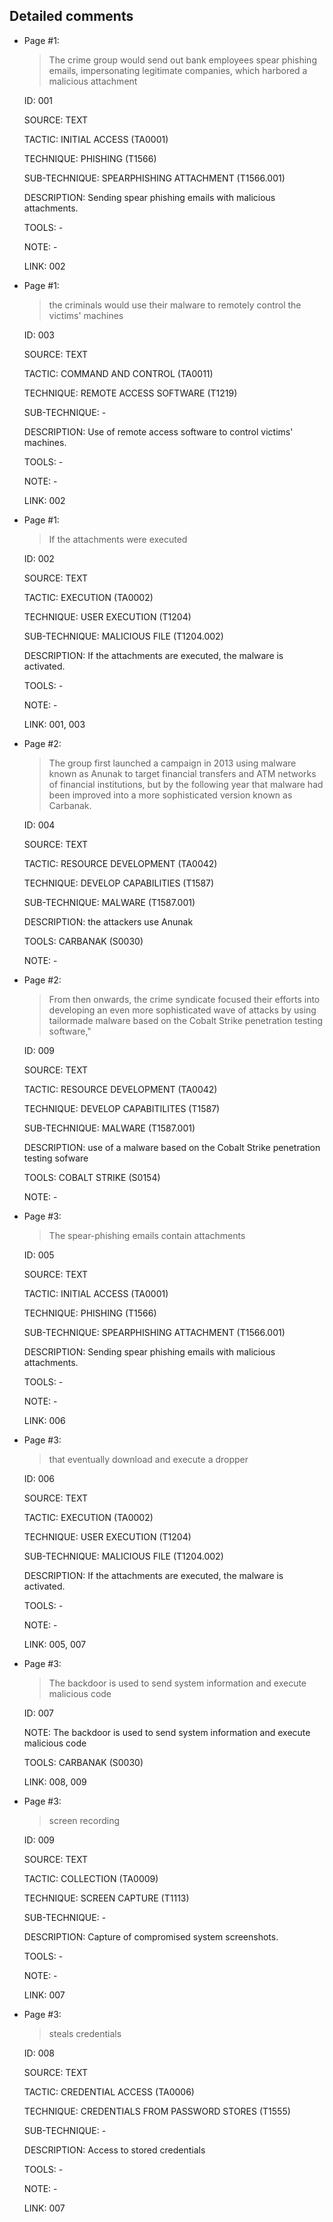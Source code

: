 ## Detailed comments

 * Page #1:
   > The crime group would send out bank employees spear phishing emails, impersonating legitimate companies, which harbored a malicious attachment

   ID: 001

   SOURCE: TEXT

   TACTIC: INITIAL ACCESS (TA0001)

   TECHNIQUE: PHISHING (T1566)

   SUB-TECHNIQUE: SPEARPHISHING ATTACHMENT (T1566.001)

   DESCRIPTION: Sending spear phishing emails with malicious attachments.

   TOOLS: -

   NOTE: -

   LINK: 002

 * Page #1:
   > the criminals would use their malware to remotely control the victims' machines

   ID: 003

   SOURCE: TEXT

   TACTIC: COMMAND AND CONTROL (TA0011)

   TECHNIQUE: REMOTE ACCESS SOFTWARE (T1219)

   SUB-TECHNIQUE: -

   DESCRIPTION: Use of remote access software to control victims' machines.

   TOOLS: -

   NOTE: -

   LINK: 002

 * Page #1:
   > If the attachments were executed

   ID: 002

   SOURCE: TEXT

   TACTIC: EXECUTION (TA0002)

   TECHNIQUE: USER EXECUTION (T1204)

   SUB-TECHNIQUE: MALICIOUS FILE (T1204.002)

   DESCRIPTION: If the attachments are executed, the malware is activated.

   TOOLS: -

   NOTE: -

   LINK: 001, 003

 * Page #2:
   > The group first launched a campaign in 2013 using malware known as Anunak to target financial transfers and ATM networks of financial institutions, but by the following year that malware had been improved into a more sophisticated version known as Carbanak.

   ID: 004

   SOURCE: TEXT

   TACTIC: RESOURCE DEVELOPMENT (TA0042)

   TECHNIQUE: DEVELOP CAPABILITIES (T1587)

   SUB-TECHNIQUE: MALWARE (T1587.001)

   DESCRIPTION: the attackers use Anunak

   TOOLS: CARBANAK (S0030)

   NOTE: -

 * Page #2:
   > From then onwards, the crime syndicate focused their efforts into developing an even more sophisticated wave of attacks by using tailormade malware based on the Cobalt Strike penetration testing software,"

   ID: 009

   SOURCE: TEXT

   TACTIC: RESOURCE DEVELOPMENT (TA0042)

   TECHNIQUE: DEVELOP CAPABITILITES (T1587)

   SUB-TECHNIQUE: MALWARE (T1587.001)

   DESCRIPTION: use of a malware based on the Cobalt Strike penetration testing sofware 

   TOOLS: COBALT STRIKE (S0154)

   NOTE: -

 * Page #3:
   > The spear-phishing emails contain attachments

   ID: 005

   SOURCE: TEXT

   TACTIC: INITIAL ACCESS (TA0001)

   TECHNIQUE: PHISHING (T1566)

   SUB-TECHNIQUE: SPEARPHISHING ATTACHMENT (T1566.001)

   DESCRIPTION: Sending spear phishing emails with malicious attachments.

   TOOLS: -

   NOTE: -

   LINK: 006

 * Page #3:
   > that eventually download and execute a dropper

   ID: 006

   SOURCE: TEXT

   TACTIC: EXECUTION (TA0002)

   TECHNIQUE: USER EXECUTION (T1204)

   SUB-TECHNIQUE: MALICIOUS FILE (T1204.002)

   DESCRIPTION: If the attachments are executed, the malware is activated.

   TOOLS: -

   NOTE: -

   LINK: 005, 007

 * Page #3:
   > The backdoor is used to send system information and execute malicious code

   ID: 007

   NOTE: The backdoor is used to send system information and execute malicious code

   TOOLS: CARBANAK (S0030)

   LINK: 008, 009

 * Page #3:
   > screen recording

   ID: 009

   SOURCE: TEXT

   TACTIC: COLLECTION (TA0009)

   TECHNIQUE: SCREEN CAPTURE (T1113)

   SUB-TECHNIQUE: -

   DESCRIPTION: Capture of compromised system screenshots.

   TOOLS: -

   NOTE: -

   LINK: 007

 * Page #3:
   > steals credentials

   ID: 008

   SOURCE: TEXT

   TACTIC: CREDENTIAL ACCESS (TA0006)

   TECHNIQUE: CREDENTIALS FROM PASSWORD STORES (T1555)

   SUB-TECHNIQUE: -

   DESCRIPTION: Access to stored credentials

   TOOLS: -

   NOTE: -

   LINK: 007


